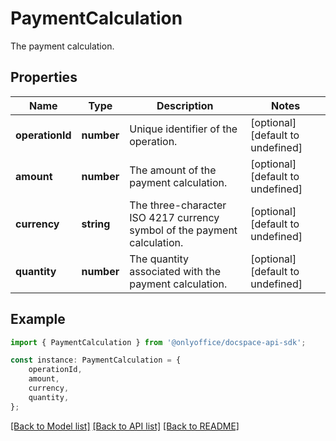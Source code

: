 # PaymentCalculation

The payment calculation.

## Properties

Name | Type | Description | Notes
------------ | ------------- | ------------- | -------------
**operationId** | **number** | Unique identifier of the operation. | [optional] [default to undefined]
**amount** | **number** | The amount of the payment calculation. | [optional] [default to undefined]
**currency** | **string** | The three-character ISO 4217 currency symbol of the payment calculation. | [optional] [default to undefined]
**quantity** | **number** | The quantity associated with the payment calculation. | [optional] [default to undefined]

## Example

```typescript
import { PaymentCalculation } from '@onlyoffice/docspace-api-sdk';

const instance: PaymentCalculation = {
    operationId,
    amount,
    currency,
    quantity,
};
```

[[Back to Model list]](../README.md#documentation-for-models) [[Back to API list]](../README.md#documentation-for-api-endpoints) [[Back to README]](../README.md)
